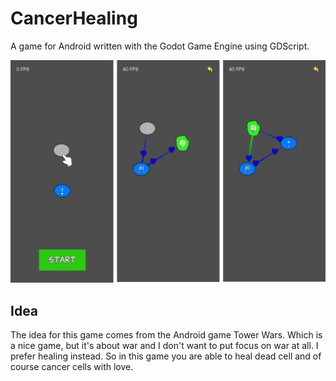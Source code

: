 # CancerHealing
A game for Android written with the Godot Game Engine using GDScript.

![](screen.png) 

## Idea  
The idea for this game comes from the Android game Tower Wars. Which is a nice game, but it's about war and I don't want to put focus on war at all. I prefer healing instead. So in this game you are able to heal dead cell and of course cancer cells with love.  
